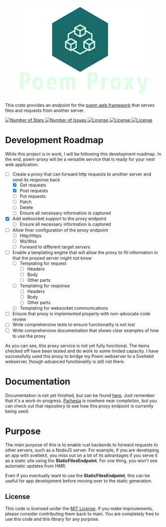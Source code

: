 <p style="text-align: center" align="center">
  <img src="/images/logo.png?raw=true"  alt="Employee data" title="Employee Data title" height=300px />
  <p>
    This crate provides an endpoint for the <a href="https://github.com/poem-web/poem">poem web framework</a> that serves files and requests from another server.
</p>
  <a href="#">
    <img src="https://img.shields.io/github/stars/Parrhesia-Base/poem-proxy?style=for-the-badge" alt="Number of Stars">
  </a>
  <a href="#">
    <img src="https://img.shields.io/github/issues/Parrhesia-Base/poem-proxy?style=for-the-badge" alt="Number of Issues">
  </a>
  <a href="#">
    <img src="https://img.shields.io/docsrs/poem-proxy/latest?style=for-the-badge" alt="License">
  </a>
  <a href="https://opensource.org/licenses/MIT">
    <img src="https://img.shields.io/github/license/Parrhesia-Base/poem-proxy?style=for-the-badge" alt="License">
  </a>
  <a href="https://opensource.org/licenses/MIT">
    <img src="https://img.shields.io/crates/d/poem-proxy?style=for-the-badge" alt="License">
  </a>
  <!-- Activate below when there is an actual release -->
  <!-- <img alt="GitHub release (latest by date)" src="https://img.shields.io/github/v/release/Parrhesia-Base/poem-proxy?color=purple&style=for-the-badge"/> -->
</p>

# Development Roadmap
While this project is in work, I will be following this development roadmap. In the end, poem-proxy will be a versatile service that is ready for your next web application.

- [ ] Create a proxy that can forward http requests to another server and send its response back
  - [X] Get requests
  - [X] Post requests
  - [ ] Put requests
  - [ ] Patch
  - [ ] Delete
  - [ ] Ensure all necessary information is captured
- [X] Add websocket support to the proxy endpoint
  - [ ] Ensure all necessary information is captured
- [ ] Allow finer configuration of the proxy endpoint
  - [ ] Http/Https
  - [ ] Ws/Wss
  - [ ] Forward to different target servers
- [ ] Enable a templating engine that will allow the proxy to fill information in that the proxied server might not know
  - [ ] Templating for request
    - [ ] Headers
    - [ ] Body
    - [ ] Other parts
  - [ ] Templating for response
    - [ ] Headers
    - [ ] Body
    - [ ] Other parts
  - [ ] Templating for websocket communications
- [ ] Ensure that proxy is implemented properly with non-advocate code review
- [ ] Write comprehensive tests to ensure functionality is not lost
- [ ] Write comprehensive documentation that shows clear examples of how to use the proxy

As you can see, this proxy service is not yet fully functional. The items checked off have been tested and do work to some limited capacity. I have successfully used this proxy to bridge my Poem webserver to a Sveltekit webserver, though advanced functionality is still not there.

# Documentation
Documentation is not yet finished, but can be found [here](). Just remember that it's a work-in-progress. [Parhesia](https://github.com/Parrhesia-Base/Parrhesia) is nowhere near completion, but you can check out that repository to see how this proxy endpoint is currently being used.

# Purpose

The main purpose of this is to enable rust backends to forward requests to other servers, such as a NodeJS server. For example, if you are developing an app with sveltekit, you miss out on a lot of its advantages if you serve it as a static site using the **StaticFilesEndpoint**. For one thing, you won't see automatic updates from HMR.

Even if you eventually want to use the **StaticFilesEndpoint**, this can be useful for app development before moving over to the static generation.

## License
This code is licensed under the [MIT License](https://github.com/Parresia-Web/poem-proxy/blob/main/LICENSE). If you make improvements, please consider contributing them back to main. You are completely free to use this code and this library for any purpose.
